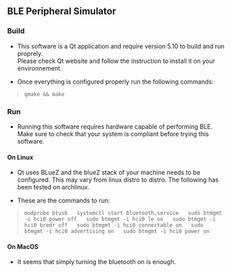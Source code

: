 ## BLE Peripheral Simulator

### Build

- This software is a Qt application and require version 5.10 to build and run proprely.  
Please check Qt website and follow the instruction to install it on your environnement. 

- Once everything is configured properly run the following commands:  
> `qmake && make`

### Run 

 - Running this software requires hardware capable of performing BLE.   
 Make sure to check that your system is compliant before trying this software.

#### On Linux

- Qt uses BLueZ and the blueZ stack of your machine needs to be configured. This may vary from linux distro to distro. The following has been tested on archlinux.

- These are the commands to run:
> `modprobe btusb  
 systemctl start bluetooth.service  
 sudo btmgmt -i hci0 power off  
 sudo btmgmt -i hci0 le on  
 sudo btmgmt -i hci0 bredr off  
 sudo btmgmt -i hci0 connectable on  
 sudo btmgmt -i hci0 advertising on  
 sudo btmgmt -i hci0 power on`

#### On MacOS

- It seems that simply turning the bluetooth on is enough.


